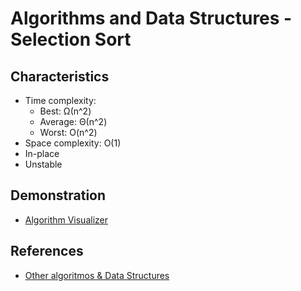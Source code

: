 # Algorithms and Data Structures - Selection Sort


## Characteristics

- Time complexity:
    - Best: Ω(n^2)
    - Average: Θ(n^2)
    - Worst: O(n^2)
- Space complexity: O(1)
- In-place
- Unstable


## Demonstration
- [Algorithm Visualizer](https://algorithm-visualizer.org/brute-force/selection-sort)



## References
- [Other algoritmos & Data Structures](https://github.com/NelsonBN/algorithms-data-structures)
